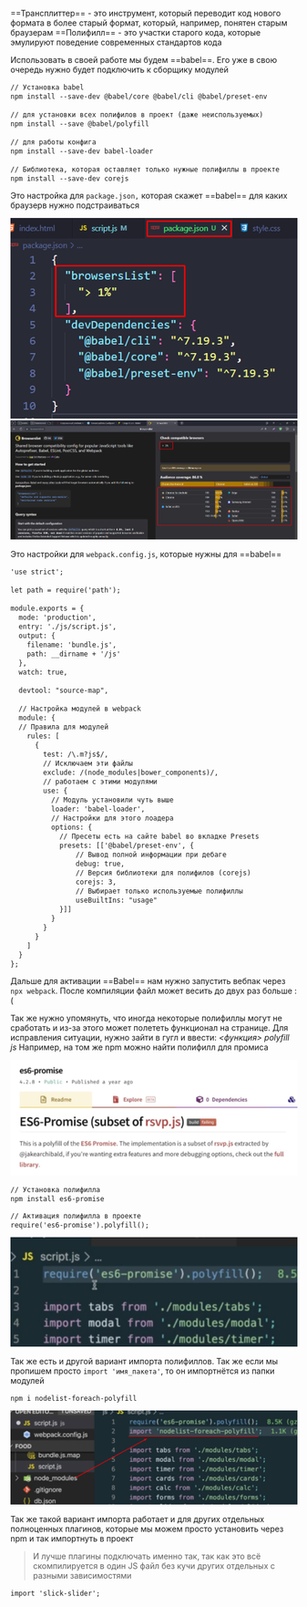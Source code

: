 
==Трансплиттер== - это инструмент, который переводит код нового формата в более старый формат, который, например, понятен старым браузерам
==Полифилл== - это участки старого кода, которые эмулируют поведение современных стандартов кода

Использовать в своей работе мы будем ==babel==. Его уже в свою очередь нужно будет подключить к сборщику модулей

```shell
// Установка babel
npm install --save-dev @babel/core @babel/cli @babel/preset-env

// для установки всех полифилов в проект (даже неиспользуемых)
npm install --save @babel/polyfill 

// для работы конфига
npm install --save-dev babel-loader 

// Библиотека, которая оставляет только нужные полифиллы в проекте
npm install --save-dev corejs
```

Это настройка для `package.json,` которая скажет ==babel== для каких браузерв нужно подстраиваться

![](_png/Pasted%20image%2020220929174605.png)
![](_png/Pasted%20image%2020220929174521.png)

Это настройки для `webpack.config.js`, которые нужны для ==babel==

```JS
'use strict';

let path = require('path');

module.exports = {
  mode: 'production',
  entry: './js/script.js',
  output: {
    filename: 'bundle.js',
    path: __dirname + '/js'
  },
  watch: true,
  
  devtool: "source-map",

  // Настройка модулей в webpack
  module: {
  // Правила для модулей
    rules: [
      {
        test: /\.m?js$/,
        // Исключаем эти файлы
        exclude: /(node_modules|bower_components)/,
        // работаем с этими модулями
        use: {
	      // Модуль установили чуть выше 
          loader: 'babel-loader',
          // Настройки для этого лоадера
          options: {
	        // Пресеты есть на сайте babel во вкладке Presets
            presets: [['@babel/preset-env', {
                // Вывод полной информации при дебаге
                debug: true,
                // Версия библиотеки для полифилов (corejs)
                corejs: 3,
                // Выбирает только используемые полифиллы
                useBuiltIns: "usage"
            }]]
          }
        }
      }
    ]
  }
};
```

Дальше для активации ==Babel== нам нужно запустить вебпак через `npx webpack`. После компиляции файл может весить до двух раз больше :(

Так же нужно упомянуть, что иногда некоторые полифиллы могут не сработать и из-за этого может полететь функционал на странице. Для исправления ситуации, нужно зайти в гугл и ввести: *<функция> polyfill js*
Например, на том же npm можно найти полифилл для промиса

![](_png/Pasted%20image%2020220929182223.png)

```shell
// Установка полифилла
npm install es6-promise
```

```JS
// Активация полифилла в проекте
require('es6-promise').polyfill();
```

![](_png/Pasted%20image%2020220929182610.png)

Так же есть и другой вариант импорта полифиллов. Так же если мы пропишем просто `import 'имя_пакета'`, то он импортнётся из папки модулей 

```shell
npm i nodelist-foreach-polyfill
```
![](_png/Pasted%20image%2020220929182918.png)

Так же такой вариант импорта работает и для других отдельных полноценных плагинов, которые мы можем просто установить через npm и так импортнуть в проект
> И лучше плагины подключать именно так, так как это всё скомпилируется в один JS файл без кучи других отдельных с разными зависимостями

```JS
import 'slick-slider';
```